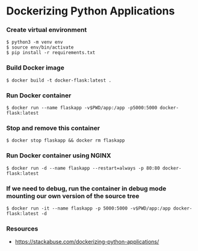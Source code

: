 # Dockerizing Python Applications

### Create virtual environment
```
$ python3 -m venv env
$ source env/bin/activate
$ pip install -r requirements.txt
```

### Build Docker image
```
$ docker build -t docker-flask:latest .
```

### Run Docker container
```
$ docker run --name flaskapp -v$PWD/app:/app -p5000:5000 docker-flask:latest
```

### Stop and remove this container
```
$ docker stop flaskapp && docker rm flaskapp
```

### Run Docker container using NGINX
```
$ docker run -d --name flaskapp --restart=always -p 80:80 docker-flask:latest
```

### If we need to debug, run the container in debug mode mounting our own version of the source tree
```
$ docker run -it --name flaskapp -p 5000:5000 -v$PWD/app:/app docker-flask:latest -d
```

### Resources
* https://stackabuse.com/dockerizing-python-applications/
